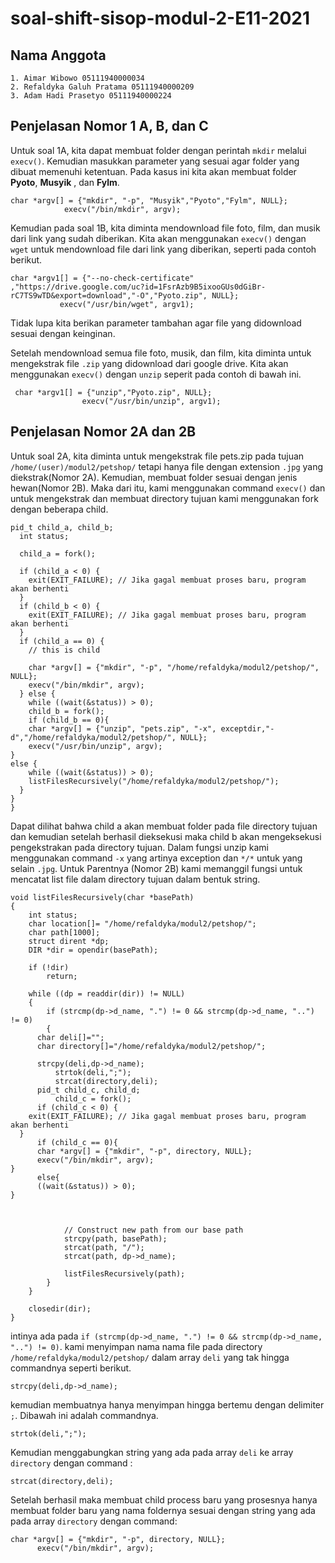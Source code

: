 # soal-shift-sisop-modul-2-E11-2021
## Nama Anggota
```
1. Aimar Wibowo 05111940000034
2. Refaldyka Galuh Pratama 05111940000209
3. Adam Hadi Prasetyo 05111940000224
```

## Penjelasan Nomor 1 A, B, dan C
Untuk soal 1A, kita dapat membuat folder dengan perintah `mkdir` melalui `execv()`. Kemudian masukkan parameter yang sesuai agar folder yang dibuat memenuhi ketentuan. Pada kasus ini kita akan membuat folder **Pyoto**, **Musyik** , dan **Fylm**. 

```
char *argv[] = {"mkdir", "-p", "Musyik","Pyoto","Fylm", NULL};
            execv("/bin/mkdir", argv);
```

Kemudian pada soal 1B, kita diminta mendownload file foto, film, dan musik dari link yang sudah diberikan. Kita akan menggunakan `execv()` dengan `wget` untuk mendownload file dari link yang diberikan, seperti pada contoh berikut.
```
char *argv1[] = {"--no-check-certificate" ,"https://drive.google.com/uc?id=1FsrAzb9B5ixooGUs0dGiBr-rC7TS9wTD&export=download","-O","Pyoto.zip", NULL};
           execv("/usr/bin/wget", argv1);
```
Tidak lupa kita berikan parameter tambahan agar file yang didownload sesuai dengan keinginan.

Setelah mendownload semua file foto, musik, dan film, kita diminta untuk mengekstrak file `.zip` yang didownload dari google drive. Kita akan menggunakan `execv()` dengan `unzip` seperit pada contoh di bawah ini.
```
 char *argv1[] = {"unzip","Pyoto.zip", NULL};
                execv("/usr/bin/unzip", argv1);
```
## Penjelasan Nomor 2A dan 2B
Untuk soal 2A, kita diminta untuk mengekstrak file pets.zip pada tujuan `/home/(user)/modul2/petshop/` tetapi hanya file dengan extension `.jpg` yang diekstrak(Nomor 2A). Kemudian, membuat folder sesuai dengan jenis hewan(Nomor 2B). Maka dari itu, kami menggunakan command `execv()` dan untuk mengekstrak dan membuat directory tujuan kami menggunakan fork dengan beberapa child.
```
pid_t child_a, child_b;
  int status;

  child_a = fork();

  if (child_a < 0) {
    exit(EXIT_FAILURE); // Jika gagal membuat proses baru, program akan berhenti
  }
  if (child_b < 0) {
    exit(EXIT_FAILURE); // Jika gagal membuat proses baru, program akan berhenti
  }
  if (child_a == 0) {
    // this is child

    char *argv[] = {"mkdir", "-p", "/home/refaldyka/modul2/petshop/", NULL};
    execv("/bin/mkdir", argv);
  } else {
    while ((wait(&status)) > 0);
    child_b = fork();
    if (child_b == 0){
    char *argv[] = {"unzip", "pets.zip", "-x", exceptdir,"-d","/home/refaldyka/modul2/petshop/", NULL};
    execv("/usr/bin/unzip", argv);
}
else {
    while ((wait(&status)) > 0);
    listFilesRecursively("/home/refaldyka/modul2/petshop/");
  }
}
}
```
Dapat dilihat bahwa child a akan membuat folder pada file directory tujuan dan kemudian setelah berhasil dieksekusi maka child b akan mengeksekusi pengekstrakan pada directory tujuan. Dalam fungsi unzip kami menggunakan command `-x` yang artinya exception  dan `*/*` untuk yang selain `.jpg`. Untuk Parentnya (Nomor 2B) kami memanggil fungsi untuk mencatat list file dalam directory tujuan dalam bentuk string. 
```
void listFilesRecursively(char *basePath)
{
    int status;
    char location[]= "/home/refaldyka/modul2/petshop/";
    char path[1000];
    struct dirent *dp;
    DIR *dir = opendir(basePath);

    if (!dir)
        return;

    while ((dp = readdir(dir)) != NULL)
    {
        if (strcmp(dp->d_name, ".") != 0 && strcmp(dp->d_name, "..") != 0)
        {
	  char deli[]="";
	  char directory[]="/home/refaldyka/modul2/petshop/";
	  
	  strcpy(deli,dp->d_name);
          strtok(deli,";");
          strcat(directory,deli);
	  pid_t child_c, child_d;
          child_c = fork();
	  if (child_c < 0) {
    exit(EXIT_FAILURE); // Jika gagal membuat proses baru, program akan berhenti
  }
	  if (child_c == 0){
	  char *argv[] = {"mkdir", "-p", directory, NULL};
	  execv("/bin/mkdir", argv);
}
	  else{
	  ((wait(&status)) > 0);
}
	  
         

            // Construct new path from our base path
            strcpy(path, basePath);
            strcat(path, "/");
            strcat(path, dp->d_name);

            listFilesRecursively(path);
        }
    }

    closedir(dir);
}
```
intinya ada pada `if (strcmp(dp->d_name, ".") != 0 && strcmp(dp->d_name, "..") != 0)`. kami menyimpan nama nama file pada directory `/home/refaldyka/modul2/petshop/` dalam array `deli` yang tak hingga commandnya seperti berikut.
```
strcpy(deli,dp->d_name);
```
kemudian membuatnya hanya menyimpan hingga bertemu dengan delimiter `;`. Dibawah ini adalah commandnya.
```
strtok(deli,";");
```
Kemudian menggabungkan string yang ada pada array `deli` ke array `directory` dengan command :
```
strcat(directory,deli);
```
Setelah berhasil maka membuat child process baru yang prosesnya hanya membuat folder baru yang nama foldernya sesuai dengan string yang ada pada array `directory` dengan command:
```
char *argv[] = {"mkdir", "-p", directory, NULL};
	  execv("/bin/mkdir", argv);
```
